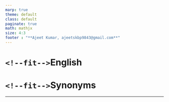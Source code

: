 ```yaml
---
marp: true
theme: default
class: default
paginate: true
math: mathjx
size: 4:3
footer : "**Ajeet Kumar, ajeetskbp9843@gmail.com**"
---
```


<!-- backgroundColor:   -->

# `<!--fit-->`English

# `<!--fit-->`Synonyms

---
<!--footer: " " -->
